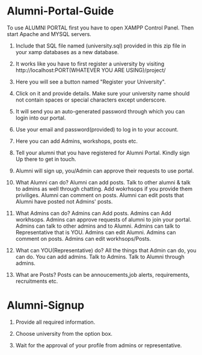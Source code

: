 # Alumni-Portal-Guide


To use ALUMNI PORTAL first you have to open XAMPP Control Panel.
Then start Apache and MYSQL servers.

1.	Include that SQL file named (university.sql) provided in this zip file in your xamp databases as a new database. 
2.	It works like you have to first register a university by visiting http://localhost:PORT(WHATEVER YOU ARE USING)/project/
3.	Here you will see a button named "Register your University".
4.	Click on it and provide details. Make sure your university name should not contain spaces or special characters except underscore.
5.	It will send you an auto-generated password through which you can login into our portal.
6.	Use your email and password(provided) to log in to your account.
7.	Here you can add Admins, workshops, posts etc.
8.	Tell your alumni that you have registered for Alumni Portal. Kindly sign Up there to get in touch.
9.	Alumni will sign up, you/Admin can approve their requests to use portal.

 10. What Alumni can do?
	 Alumni can add posts. 
	 Talk to other alumni & talk to admins as well through chatting.
	 Add wokrhsops if you provide them priviliges.
	 Alumni can comment on posts.
	 Alumni can edit posts that Alumni have posted not Admins' posts.	 

 11. What Admins can do? 
	 Admins can Add posts. 
	 Admins can Add workhsops.
	 Admins can approve requests of alumni to join your portal.
	 Admins can talk to other admins and to Alumni.
	 Admins can talk to Representative that is YOU.
	 Admins can edit Alumni.
	 Admins can comment on posts.
	 Admins can edit workhsops/Posts.

 12. What can YOU(Representative) do?
	All the things that Admin can do, you can do.
	You can add admins.
	Talk to Admins.
	Talk to Alumni through admins.

 13. What are Posts?
	Posts can be annoucements,job alerts, requirements, recruitments etc.




# Alumni-Signup

1. Provide all required information.

2. Choose university from the option box.

3. Wait for the approval of your profile from admins or representative.

